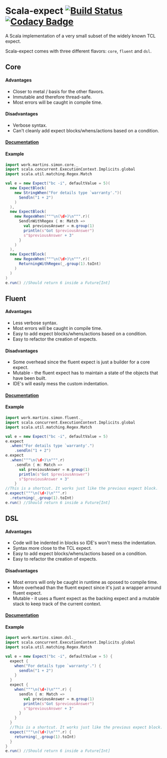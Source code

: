 # Scala-expect [![Build Status](https://travis-ci.org/Lasering/scala-expect.svg)](https://travis-ci.org/Lasering/scala-expect) [![Codacy Badge](https://api.codacy.com/project/badge/74ba0150f4034c8294e66f6b97a2f69f)](https://www.codacy.com/app/lasering/scala-expect)

A Scala implementation of a very small subset of the widely known TCL expect.

Scala-expect comes with three different flavors: `core`, `fluent` and `dsl`.
<!---
## Get scala-expect
```scala
libraryDependencies += "work.martins.simon" %% "scala-expect" % "1.7.1"
```
--->

## Core
#### Advantages
* Closer to metal / basis for the other flavors.
* Immutable and therefore thread-safe.
* Most errors will be caught in compile time.

#### Disadvantages
* Verbose syntax.
* Can't cleanly add expect blocks/whens/actions based on a condition.

#### [Documentation](../../wiki/Core)

#### Example
```scala
import work.martins.simon.core._
import scala.concurrent.ExecutionContext.Implicits.global
import scala.util.matching.Regex.Match

val e = new Expect("bc -i", defaultValue = 5)(
  new ExpectBlock(
    new StringWhen("For details type `warranty'.")(
      Sendln("1 + 2")
    )
  ),
  new ExpectBlock(
    new RegexWhen("""\n(\d+)\n""".r)(
      SendlnWithRegex { m: Match =>
        val previousAnswer = m.group(1)
        println(s"Got $previousAnswer")
        s"$previousAnswer + 3"
      }
    )
  ),
  new ExpectBlock(
	new RegexWhen("""\n(\d+)\n""".r)(
	  ReturningWithRegex(_.group(1).toInt)
	)
  )
)
e.run() //Should return 6 inside a Future[Int]
```

## Fluent
#### Advantages
* Less verbose syntax.
* Most errors will be caught in compile time.
* Easy to add expect blocks/whens/actions based on a condition.
* Easy to refactor the creation of expects.

#### Disadvantages
* Some overhead since the fluent expect is just a builder for a core expect.
* Mutable - the fluent expect has to maintain a state of the objects that have been built.
* IDE's will easily mess the custom indentation.

#### [Documentation](../../wiki/Fluent)

#### Example
```scala
import work.martins.simon.fluent._
import scala.concurrent.ExecutionContext.Implicits.global
import scala.util.matching.Regex.Match

val e = new Expect("bc -i", defaultValue = 5)
e.expect
  .when("For details type `warranty'.")
    .sendln("1 + 2")
e.expect
  .when("""\n(\d+)\n""".r)
    .sendln { m: Match =>
      val previousAnswer = m.group(1)
      println(s"Got $previousAnswer")
      s"$previousAnswer + 3"
    }
//This is a shortcut. It works just like the previous expect block.
e.expect("""\n(\d+)\n""".r)
  .returning(_.group(1).toInt)
e.run() //Should return 6 inside a Future[Int]
```

## DSL
#### Advantages
* Code will be indented in blocks so IDE's won't mess the indentation.
* Syntax more close to the TCL expect.
* Easy to add expect blocks/whens/actions based on a condition.
* Easy to refactor the creation of expects.

#### Disadvantages
* Most errors will only be caught in runtime as oposed to compile time.
* More overhead than the fluent expect since it's just a wrapper arround fluent expect.
* Mutable - it uses a fluent expect as the backing expect and a mutable stack to keep track of the current context.

#### [Documentation](../../wiki/DSL)

#### Example
```scala
import work.martins.simon.dsl._
import scala.concurrent.ExecutionContext.Implicits.global
import scala.util.matching.Regex.Match

val e = new Expect("bc -i", defaultValue = 5) {
  expect {
    when("For details type `warranty'.") {
      sendln("1 + 2")
    }
  }
  expect {
    when("""\n(\d+)\n""".r) {
      sendln { m: Match =>
        val previousAnswer = m.group(1)
        println(s"Got $previousAnswer")
        s"$previousAnswer + 3"
      }
    }
  }
  //This is a shortcut. It works just like the previous expect block.
  expect("""\n(\d+)\n""".r) {
    returning(_.group(1).toInt)
  }
}
e.run() //Should return 6 inside a Future[Int]
```
